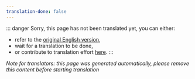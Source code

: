 ```yaml
---
translation-done: false
---
```

::: danger
Sorry, this page has not been translated yet, you can either:
- refer to the [original English version](<../../../cs/about/staff.md>),
- wait for a translation to be done,
- or contribute to translation effort [here](https://github.com/bsmg/wiki).
:::

_Note for translators: this page was generated automatically, please remove this content before starting translation_
